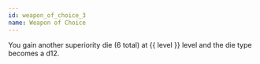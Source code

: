 ```yaml
---
id: weapon_of_choice_3
name: Weapon of Choice
---
```

You gain another superiority die (6 total) at {{ level }} level and the die type becomes a d12.

